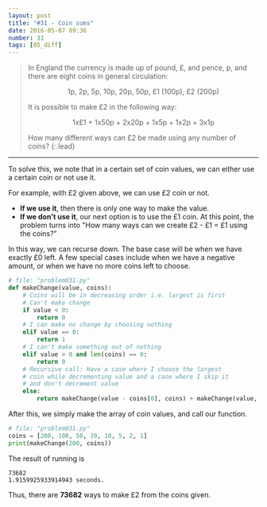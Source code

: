 ```yaml
---
layout: post
title: "#31 - Coin sums"
date: 2016-05-07 09:36
number: 31
tags: [05_diff]
---
```

> In England the currency is made up of pound, £, and pence, p, and there are eight coins in general circulation:
> 
> <p align="center">
> 1p, 2p, 5p, 10p, 20p, 50p, £1 (100p), £2 (200p) 
> </p>
> 
> It is possible to make £2 in the following way:
> 
> <p align="center">
> 1x£1 + 1x50p + 2x20p + 1x5p + 1x2p + 3x1p 
> </p>
> 
> How many different ways can £2 be made using any number of coins?
{:.lead}
* * *

To solve this, we note that in a certain set of coin values, we can either use a certain coin or not use it.

For example, with £2 given above, we can use £2 coin or not. 
* **If we use it**, then there is only one way to make the value.
* **If we don't use it**, our next option is to use the £1 coin. At this point, the problem turns into "How many ways can we create £2 - £1 = £1 using the coins?"

In this way, we can recurse down. The base case will be when we have exactly £0 left. A few special cases include when we have a negative amount, or when we have no more coins left to choose.
```python
# file: "problem031.py"
def makeChange(value, coins):
    # Coins will be in decreasing order i.e. largest is first
    # Can't make change
    if value < 0:
        return 0
    # I can make no change by choosing nothing
    elif value == 0:
        return 1
    # I can't make something out of nothing
    elif value > 0 and len(coins) == 0:
        return 0
    # Recursive call: Have a case where I choose the largest
    # coin while decrementing value and a case where I skip it
    # and don't decrement value
    else:
        return makeChange(value - coins[0], coins) + makeChange(value, coins[1:len(coins)])
```
After this, we simply make the array of coin values, and call our function.
```python
# file: "problem031.py"
coins = [200, 100, 50, 20, 10, 5, 2, 1]
print(makeChange(200, coins))
```
The result of running is
```
73682
1.9159925933914943 seconds.
```
Thus, there are **73682** ways to make £2 from the coins given.